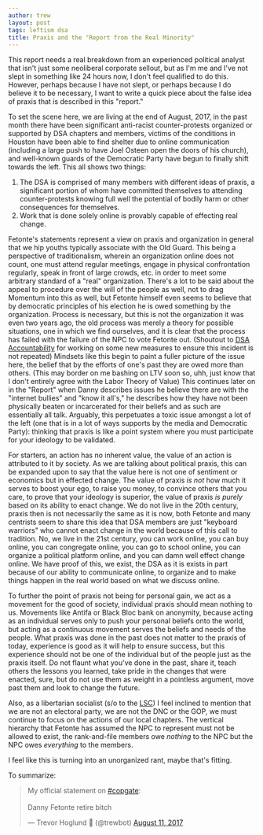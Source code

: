 ```yaml
---
author: trew
layout: post
tags: leftism dsa
title: Praxis and the "Report from the Real Minority"
---
```


This report needs a real breakdown from an experienced political analyst that
isn't just some neoliberal corporate sellout, but as I'm me and I've not slept
in something like 24 hours now, I don't feel qualified to do this. However,
perhaps because I have not slept, or perhaps because I do believe it to be
necessary, I want to write a quick piece about the false idea of praxis that is
described in this "report."

To set the scene here, we are living at the end of August, 2017, in the past
month there have been significant anti-racist counter-protests organized or
supported by DSA chapters and members, victims of the conditions in Houston have
been able to find shelter due to online communication (including a large push to
have Joel Osteen open the doors of his church), and well-known guards of the
Democratic Party have begun to finally shift towards the left. This all shows
two things:
1.  The DSA is comprised of many members with different ideas of praxis, a
    significant portion of whom have committed themselves to attending
    counter-protests knowing full well the potential of bodily harm or other
    consequences for themselves.
2.  Work that is done solely online is provably capable of effecting real
    change.

Fetonte's statements represent a view on praxis and organization in general that
we hip youths typically associate with the Old Guard. This being a perspective
of traditionalism, wherein an organization online does not count, one must
attend regular meetings, engage in physical confrontation regularly, speak in
front of large crowds, etc. in order to meet some arbitrary standard of a "real"
organization. There's a lot to be said about the appeal to procedure over the
will of the people as well, not to drag Momentum into this as well, but Fetonte
himself even seems to believe that by democratic principles of his election he
is owed something by the organization. Process is necessary, but this is not the
organization it was even two years ago, the old process was merely a theory for
possible situations, one in which we find ourselves, and it is clear that the
process has failed with the failure of the NPC to vote Fetonte out. (Shoutout to
[DSA Accountability](https://twitter.com/DSAAccntability) for working on some
new measures to ensure this incident is not repeated) Mindsets like this begin
to paint a fuller picture of the issue here, the belief that by the efforts of
one's past they are owed more than others. (This may border on me bashing on LTV
soon so, uhh, just know that I don't entirely agree with the Labor Theory of
Value) This continues later on in the "Report" when Danny describes issues he
believe there are with the "internet bullies" and "know it all's," he describes
how they have not been physically beaten or incarcerated for their beliefs and
as such are essentially all talk. Arguably, this perpetuates a toxic issue
amongst a lot of the left (one that is in a lot of ways supports by the media
and Democratic Party): thinking that praxis is like a point system where you
must participate for your ideology to be validated.

For starters, an action has no inherent value, the value of an action is
attributed to it by society. As we are talking about political praxis, this can
be expanded upon to say that the value here is not one of sentiment or economics
but in effected change. The value of praxis _is not_ how much it serves to boost
your ego, to raise you money, to convince others that you care, to prove that
your ideology is superior, the value of praxis _is purely_ based on its ability
to enact change. We do not live in the 20th century, praxis then is not
necessarily the same as it is now, both Fetonte and many centrists seem to share
this idea that DSA members are just "keyboard warriors" who cannot enact change
in the world because of this call to tradition. No, we live in the 21st century,
you can work online, you can buy online, you can congregate online, you can go
to school online, you can organize a political platform online, and you can damn
well effect change online. We have proof of this, we exist, the DSA as it is
exists in part because of our ability to communicate online, to organize and to
make things happen in the real world based on what we discuss online.

To further the point of praxis not being for personal gain, we act as a movement
for the good of society, individual praxis should mean nothing to us. Movements
like Antifa or Black Bloc bank on anonymity, because acting as an individual
serves only to push your personal beliefs onto the world, but acting as a
continuous movement serves the beliefs and needs of the people. What praxis was
done in the past does not matter to the praxis of today, experience is good as
it will help to ensure success, but this experience should not be one of the
individual but of the people just as the praxis itself. Do not flaunt what
you've done in the past, share it, teach others the lessons you learned, take
pride in the changes that were enacted, sure, but do not use them as weight in a
pointless argument, move past them and look to change the future.

Also, as a libertarian socialist (s/o to the [LSC](http://www.dsa-lsc.org/)) I
feel inclined to mention that we are not an electoral party, we are not the DNC
or the GOP, we must continue to focus on the actions of our local chapters. The
vertical hierarchy that Fetonte has assumed the NPC to represent must not be
allowed to exist, the rank-and-file members owe _nothing_ to the NPC but the NPC
owes _everything_ to the members.

I feel like this is turning into an unorganized rant, maybe that's fitting.

To summarize:

<blockquote class="twitter-tweet" data-partner="tweetdeck"><p lang="en" dir="ltr">My official statement on <a href="https://twitter.com/hashtag/copgate?src=hash">#copgate</a>:<br><br>Danny Fetonte retire bitch</p>&mdash; Trevor Hoglund 🏴 (@trewbot) <a href="https://twitter.com/trewbot/status/896134166105866240">August 11, 2017</a></blockquote>
<script async src="//platform.twitter.com/widgets.js" charset="utf-8"></script>
